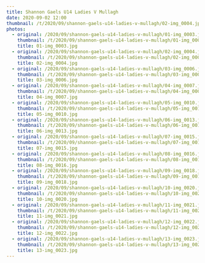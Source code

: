 ```yaml
---
title: Shannon Gaels U14 Ladies V Mullagh
date: 2020-09-02 12:00
thumbnail: /t/2020/09/shannon-gaels-u14-ladies-v-mullagh/02-img_0004.jpg
photos:
  - original: /2020/09/shannon-gaels-u14-ladies-v-mullagh/01-img_0003.jpg
    thumbnail: /t/2020/09/shannon-gaels-u14-ladies-v-mullagh/01-img_0003.jpg
    title: 01-img_0003.jpg
  - original: /2020/09/shannon-gaels-u14-ladies-v-mullagh/02-img_0004.jpg
    thumbnail: /t/2020/09/shannon-gaels-u14-ladies-v-mullagh/02-img_0004.jpg
    title: 02-img_0004.jpg
  - original: /2020/09/shannon-gaels-u14-ladies-v-mullagh/03-img_0006.jpg
    thumbnail: /t/2020/09/shannon-gaels-u14-ladies-v-mullagh/03-img_0006.jpg
    title: 03-img_0006.jpg
  - original: /2020/09/shannon-gaels-u14-ladies-v-mullagh/04-img_0007.jpg
    thumbnail: /t/2020/09/shannon-gaels-u14-ladies-v-mullagh/04-img_0007.jpg
    title: 04-img_0007.jpg
  - original: /2020/09/shannon-gaels-u14-ladies-v-mullagh/05-img_0010.jpg
    thumbnail: /t/2020/09/shannon-gaels-u14-ladies-v-mullagh/05-img_0010.jpg
    title: 05-img_0010.jpg
  - original: /2020/09/shannon-gaels-u14-ladies-v-mullagh/06-img_0013.jpg
    thumbnail: /t/2020/09/shannon-gaels-u14-ladies-v-mullagh/06-img_0013.jpg
    title: 06-img_0013.jpg
  - original: /2020/09/shannon-gaels-u14-ladies-v-mullagh/07-img_0015.jpg
    thumbnail: /t/2020/09/shannon-gaels-u14-ladies-v-mullagh/07-img_0015.jpg
    title: 07-img_0015.jpg
  - original: /2020/09/shannon-gaels-u14-ladies-v-mullagh/08-img_0016.jpg
    thumbnail: /t/2020/09/shannon-gaels-u14-ladies-v-mullagh/08-img_0016.jpg
    title: 08-img_0016.jpg
  - original: /2020/09/shannon-gaels-u14-ladies-v-mullagh/09-img_0018.jpg
    thumbnail: /t/2020/09/shannon-gaels-u14-ladies-v-mullagh/09-img_0018.jpg
    title: 09-img_0018.jpg
  - original: /2020/09/shannon-gaels-u14-ladies-v-mullagh/10-img_0020.jpg
    thumbnail: /t/2020/09/shannon-gaels-u14-ladies-v-mullagh/10-img_0020.jpg
    title: 10-img_0020.jpg
  - original: /2020/09/shannon-gaels-u14-ladies-v-mullagh/11-img_0021.jpg
    thumbnail: /t/2020/09/shannon-gaels-u14-ladies-v-mullagh/11-img_0021.jpg
    title: 11-img_0021.jpg
  - original: /2020/09/shannon-gaels-u14-ladies-v-mullagh/12-img_0022.jpg
    thumbnail: /t/2020/09/shannon-gaels-u14-ladies-v-mullagh/12-img_0022.jpg
    title: 12-img_0022.jpg
  - original: /2020/09/shannon-gaels-u14-ladies-v-mullagh/13-img_0023.jpg
    thumbnail: /t/2020/09/shannon-gaels-u14-ladies-v-mullagh/13-img_0023.jpg
    title: 13-img_0023.jpg
---
```

